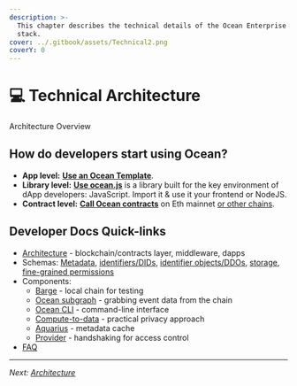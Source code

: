 ```yaml
---
description: >-
  This chapter describes the technical details of the Ocean Enterprise technical
  stack.
cover: ../.gitbook/assets/Technical2.png
coverY: 0
---
```


# 💻 Technical Architecture

Architecture Overview







## How do developers start using Ocean?

* **App level:** [**Use an Ocean Template**](https://oceanprotocol.com/templates).
* **Library level:** [**Use ocean.js**](ocean.js) is a library built for the key environment of dApp developers: JavaScript. Import it & use it your frontend or NodeJS.
* **Contract level:** [**Call Ocean contracts**](contracts/) on Eth mainnet [or other chains](contracts/networks.md).

## Developer Docs Quick-links

* [Architecture](architecture.md) - blockchain/contracts layer, middleware, dapps
* Schemas: [Metadata](assets-and-services/metadata.md), [identifiers/DIDs](assets-and-services/identifiers.md), [identifier objects/DDOs](broken-reference), [storage](assets-and-services/storage.md), [fine-grained permissions](fg-permissions.md)
* Components:
  * [Barge](barge/) - local chain for testing
  * [Ocean subgraph](old-infrastructure/subgraph/) - grabbing event data from the chain
  * [Ocean CLI](ocean-cli/) - command-line interface
  * [Compute-to-data](compute-to-data/) - practical privacy approach
  * [Aquarius](old-infrastructure/aquarius/) - metadata cache
  * [Provider](old-infrastructure/provider/) - handshaking for access control
* [FAQ](broken-reference)

***

_Next:_ [_Architecture_](architecture.md)
